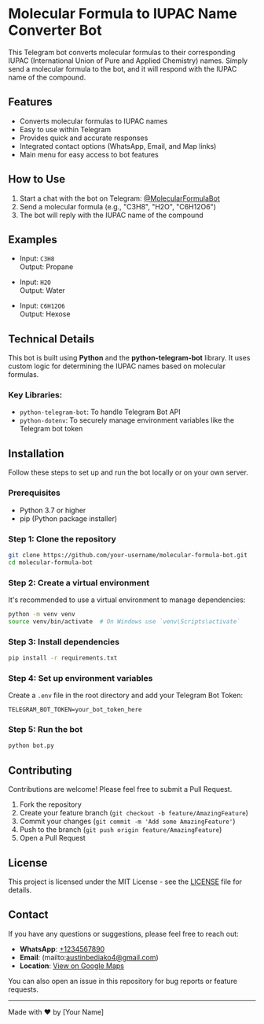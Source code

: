 # Molecular Formula to IUPAC Name Converter Bot

This Telegram bot converts molecular formulas to their corresponding IUPAC (International Union of Pure and Applied Chemistry) names. Simply send a molecular formula to the bot, and it will respond with the IUPAC name of the compound.

## Features

- Converts molecular formulas to IUPAC names
- Easy to use within Telegram
- Provides quick and accurate responses
- Integrated contact options (WhatsApp, Email, and Map links)
- Main menu for easy access to bot features

## How to Use

1. Start a chat with the bot on Telegram: [@MolecularFormulaBot](https://t.me/MolecularFormulaBot)
2. Send a molecular formula (e.g., "C3H8", "H2O", "C6H12O6")
3. The bot will reply with the IUPAC name of the compound

## Examples

- Input: `C3H8`  
  Output: Propane

- Input: `H2O`  
  Output: Water

- Input: `C6H12O6`  
  Output: Hexose

## Technical Details

This bot is built using **Python** and the **python-telegram-bot** library. It uses custom logic for determining the IUPAC names based on molecular formulas.

### Key Libraries:
- `python-telegram-bot`: To handle Telegram Bot API
- `python-dotenv`: To securely manage environment variables like the Telegram bot token

## Installation

Follow these steps to set up and run the bot locally or on your own server.

### Prerequisites

- Python 3.7 or higher
- pip (Python package installer)

### Step 1: Clone the repository

```bash
git clone https://github.com/your-username/molecular-formula-bot.git
cd molecular-formula-bot
```

### Step 2: Create a virtual environment

It's recommended to use a virtual environment to manage dependencies:

```bash
python -m venv venv
source venv/bin/activate  # On Windows use `venv\Scripts\activate`
```

### Step 3: Install dependencies

```bash
pip install -r requirements.txt
```

### Step 4: Set up environment variables

Create a `.env` file in the root directory and add your Telegram Bot Token:

```
TELEGRAM_BOT_TOKEN=your_bot_token_here
```

### Step 5: Run the bot

```bash
python bot.py
```

## Contributing

Contributions are welcome! Please feel free to submit a Pull Request.

1. Fork the repository
2. Create your feature branch (`git checkout -b feature/AmazingFeature`)
3. Commit your changes (`git commit -m 'Add some AmazingFeature'`)
4. Push to the branch (`git push origin feature/AmazingFeature`)
5. Open a Pull Request

## License

This project is licensed under the MIT License - see the [LICENSE](LICENSE) file for details.

## Contact

If you have any questions or suggestions, please feel free to reach out:

- **WhatsApp**: [+1234567890](https://wa.me//+233534544454)
- **Email**: (mailto:austinbediako4@gmail.com)
- **Location**: [View on Google Maps]([https://www.google.com/maps?q=your+location](https://www.google.com/maps/d/viewer?mid=1lTnYKOYpRIhgnZGYozcfmoOh9tc&hl=en&ll=6.129593864887134%2C-0.20541400000001597&z=8))

You can also open an issue in this repository for bug reports or feature requests.

---

Made with ❤️ by [Your Name]
